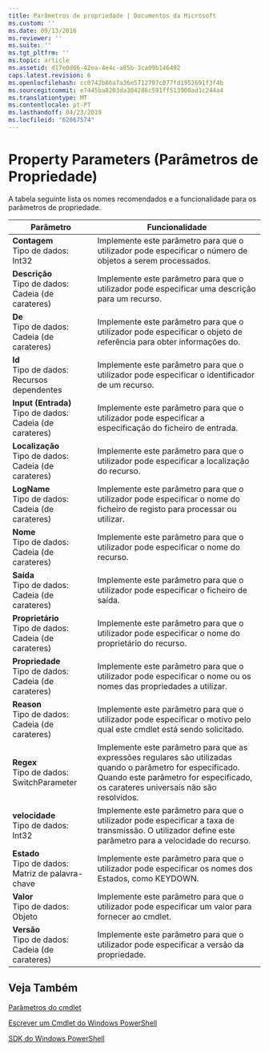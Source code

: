```yaml
---
title: Parâmetros de propriedade | Documentos da Microsoft
ms.custom: ''
ms.date: 09/13/2016
ms.reviewer: ''
ms.suite: ''
ms.tgt_pltfrm: ''
ms.topic: article
ms.assetid: d17e0d66-42ea-4e4c-a85b-3ca09b146492
caps.latest.revision: 6
ms.openlocfilehash: cc0742b86a7a36e5712707c077fd1952691f3f4b
ms.sourcegitcommit: e7445ba8203da304286c591ff513900ad1c244a4
ms.translationtype: MT
ms.contentlocale: pt-PT
ms.lasthandoff: 04/23/2019
ms.locfileid: "62067574"
---
```

# <a name="property-parameters"></a>Property Parameters (Parâmetros de Propriedade)

A tabela seguinte lista os nomes recomendados e a funcionalidade para os parâmetros de propriedade.

|Parâmetro|Funcionalidade|
|---|---|
|**Contagem**<br>Tipo de dados: Int32|Implemente este parâmetro para que o utilizador pode especificar o número de objetos a serem processados.|
|**Descrição**<br>Tipo de dados: Cadeia (de carateres)|Implemente este parâmetro para que o utilizador pode especificar uma descrição para um recurso.|
|**De**<br>Tipo de dados: Cadeia (de carateres)|Implemente este parâmetro para que o utilizador pode especificar o objeto de referência para obter informações do.|
|**Id**<br>Tipo de dados: Recursos dependentes|Implemente este parâmetro para que o utilizador pode especificar o identificador de um recurso.|
|**Input (Entrada)**<br>Tipo de dados: Cadeia (de carateres)|Implemente este parâmetro para que o utilizador pode especificar a especificação do ficheiro de entrada.|
|**Localização**<br>Tipo de dados: Cadeia (de carateres)|Implemente este parâmetro para que o utilizador pode especificar a localização do recurso.|
|**LogName**<br>Tipo de dados: Cadeia (de carateres)|Implemente este parâmetro para que o utilizador pode especificar o nome do ficheiro de registo para processar ou utilizar.|
|**Nome**<br>Tipo de dados: Cadeia (de carateres)|Implemente este parâmetro para que o utilizador pode especificar o nome do recurso.|
|**Saída**<br>Tipo de dados: Cadeia (de carateres)|Implemente este parâmetro para que o utilizador pode especificar o ficheiro de saída.|
|**Proprietário**<br>Tipo de dados: Cadeia (de carateres)|Implemente este parâmetro para que o utilizador pode especificar o nome do proprietário do recurso.|
|**Propriedade**<br>Tipo de dados: Cadeia (de carateres)|Implemente este parâmetro para que o utilizador pode especificar o nome ou os nomes das propriedades a utilizar.|
|**Reason**<br>Tipo de dados: Cadeia (de carateres)|Implemente este parâmetro para que o utilizador pode especificar o motivo pelo qual este cmdlet está sendo solicitado.|
|**Regex**<br>Tipo de dados: SwitchParameter|Implemente este parâmetro para que as expressões regulares são utilizadas quando o parâmetro for especificado. Quando este parâmetro for especificado, os carateres universais não são resolvidos.|
|**velocidade**<br>Tipo de dados: Int32|Implemente este parâmetro para que o utilizador pode especificar a taxa de transmissão. O utilizador define este parâmetro para a velocidade do recurso.|
|**Estado**<br>Tipo de dados: Matriz de palavra-chave|Implemente este parâmetro para que o utilizador pode especificar os nomes dos Estados, como KEYDOWN.|
|**Valor**<br>Tipo de dados: Objeto|Implemente este parâmetro para que o utilizador pode especificar um valor para fornecer ao cmdlet.|
|**Versão**<br>Tipo de dados: Cadeia (de carateres)|Implemente este parâmetro para que o utilizador pode especificar a versão da propriedade.|

## <a name="see-also"></a>Veja Também

[Parâmetros do cmdlet](./cmdlet-parameters.md)

[Escrever um Cmdlet do Windows PowerShell](./writing-a-windows-powershell-cmdlet.md)

[SDK do Windows PowerShell](../windows-powershell-reference.md)
